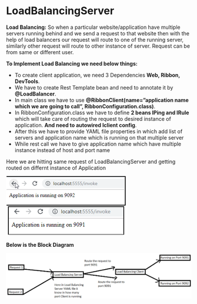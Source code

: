 # LoadBalancingServer

**Load Balancing:** So when a particular website/application have multiple servers running behind and we send a request to that website then with the help of load balancers our request will route to one of the running server, similarly other request will route to other instance of server. Request can be from same or different user.

**To Implement Load Balancing we need below things:**

* To create client application, we need 3 Dependencies **Web, Ribbon, DevTools**.
* We have to create Rest Template bean and need to annotate it by **@LoadBalancer**.
* In main class we have to use **@RibbonClient(name=”application name which we are going to call”, RibbonConfiguration.class)**.
* In RibbonConfiguration.class we have to define **2 beans IPing and IRule** which will take care of routing the request to desired instance of application. **And need to autowired Iclient config**.
* After this we have to provide YAML file properties in which add list of servers and application name which is running on that multiple server
* While rest call we have to give application name which have multiple instance instead of host and port name

Here we are hitting same request of LoadBalancingServer and getting routed on differnt instance of Application

![Ports](https://github.com/KhatriCodes/LoadBalancingServer/blob/master/LoadBalancingServer.png)

**Below is the Block Diagram**

![BD](https://github.com/KhatriCodes/LoadBalancingServer/blob/master/LOAD%20BALANCING%20BD.png)
